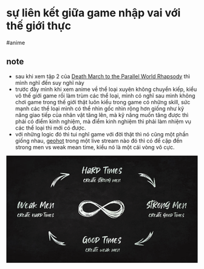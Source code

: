 # sự liên kết giữa game nhập vai với thế giới thực

#anime

## note

- sau khi xem tập 2 của [Death March to the Parallel World Rhapsody](202109102055.md) thì mình nghĩ đến suy nghĩ này
- trước đây mình khi xem anime về thể loại xuyên không chuyển kiếp, kiểu vô thế giới game rồi làm trùm các thể loại, mình có nghĩ sau mình không chơi game trong thế giới thật luôn kiểu trong game có những skill, sức mạnh các thể loại mình có thể nhìn gốc nhìn rộng hơn giống như kỹ năng giao tiếp của nhân vật tăng lên, mà kỹ năng muốn tăng được thì phải có điểm kinh nghiệm, mà điểm kinh nghiệm thì phải làm nhiệm vụ các thể loại thì mới có được.
- với những logic đó thì tui nghĩ game với đời thật thì nó cũng một phần giống nhau, [geohot](20210912222056.md) trong một live stream nào đó thì có để cặp đến strong men vs weak mean time, kiểu nó là một cái vòng vô cực.

![weak men strong men time](2021091200037.png)
